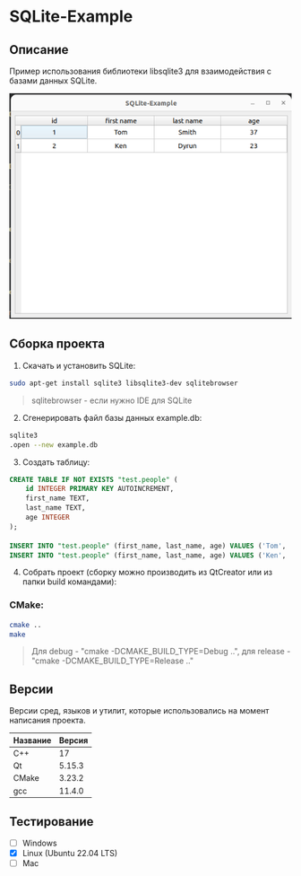 # SQLite-Example

## Описание

Пример использования библиотеки libsqlite3 для взаимодействия с базами данных SQLite.

![alt text](doc/SQLite-Example.png)

## Сборка проекта

1. Скачать и установить SQLite:
``` bash
sudo apt-get install sqlite3 libsqlite3-dev sqlitebrowser
```
> sqlitebrowser - если нужно IDE для SQLite

2. Сгенерировать файл базы данных example.db:

``` bash
sqlite3
.open --new example.db
```

3. Создать таблицу:

``` sql
CREATE TABLE IF NOT EXISTS "test.people" (
	id INTEGER PRIMARY KEY AUTOINCREMENT,
	first_name TEXT,
	last_name TEXT,
	age INTEGER
);

INSERT INTO "test.people" (first_name, last_name, age) VALUES ('Tom', 'Smith', 37);
INSERT INTO "test.people" (first_name, last_name, age) VALUES ('Ken', 'Dyrun', 23);
```

4. Собрать проект (cборку можно производить из QtCreator или из папки build командами):

### CMake:

```bash
cmake ..
make
```
> Для debug - "cmake -DCMAKE_BUILD_TYPE=Debug ..", для release - "cmake -DCMAKE_BUILD_TYPE=Release .."

## Версии

Версии сред, языков и утилит, которые использовались на момент написания проекта.

| Название   | Версия               |
| -----------|----------------------|
| C++        | 17                   |
| Qt         | 5.15.3               |
| CMake      | 3.23.2               |
| gcc        | 11.4.0               |

## Тестирование

- [ ] Windows
- [x] Linux (Ubuntu 22.04 LTS)
- [ ] Mac